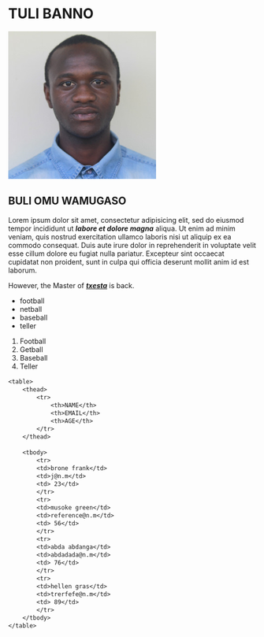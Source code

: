 
<html>
<head>
	<title>tulibanno.com</title>
</head>
<body>
	<h1>TULI BANNO </h1><img src="stdphoto.png">
	<h2>BULI OMU WAMUGASO</h2>
	<p> Lorem ipsum dolor sit amet, consectetur adipisicing elit, sed do eiusmod
	tempor incididunt ut <strong><em>labore et dolore magna</em></strong> aliqua. Ut enim ad minim veniam,
	quis nostrud exercitation ullamco laboris nisi ut aliquip ex ea commodo
	consequat. Duis aute irure dolor in reprehenderit in voluptate velit esse
	cillum dolore eu fugiat nulla pariatur. Excepteur sint occaecat cupidatat non
	proident, sunt in culpa qui officia deserunt mollit anim id est laborum.
	<div> However, the Master of <strong><em><a href="https://www.youtube.com/watch?v=4yRbweGhYdM" target="-blank">txesta</a></em></strong>  is back.</div>
	<ul>
		<li>football</li>
		<li>netball</li>
		<li>baseball</li>
		<li>teller</li>
	</ul>
	<ol>
		<li>Football</li>
		<li>Getball</li>
		<li>Baseball</li>
		<li>Teller</li>
	</ol>
	</p>
	
	
	<table>
		<thead>
			<tr>
				<th>NAME</th>
				<th>EMAIL</th>
				<th>AGE</th>
			</tr>
		</thead>

		<tbody>
			<tr>
			<td>brone frank</td>
			<td>j@n.m</td>
			<td> 23</td>
			</tr>
			<tr>
			<td>musoke green</td>
			<td>reference@n.m</td>
			<td> 56</td>
			</tr>
			<tr>
			<td>abda abdanga</td>
			<td>abdadada@n.m</td>
			<td> 76</td>
			</tr>
			<tr>
			<td>hellen gras</td>
			<td>trerfefe@n.m</td>
			<td> 89</td>
			</tr>
		</tbody>
	</table>

<div style="margin-top: 400px"></div>
</body>

</html>
